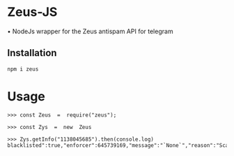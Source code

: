 # Zeus-JS

• NodeJs wrapper for the Zeus antispam API for telegram

## Installation

```
npm i zeus
```
# Usage

```
>>> const Zeus  =  require("zeus");

>>> const Zys  =  new  Zeus

>>> Zys.getInfo("1138045685").then(console.log)
blacklisted":true,"enforcer":645739169,"message":"`None`","reason":"Scam","user":1138045685}
